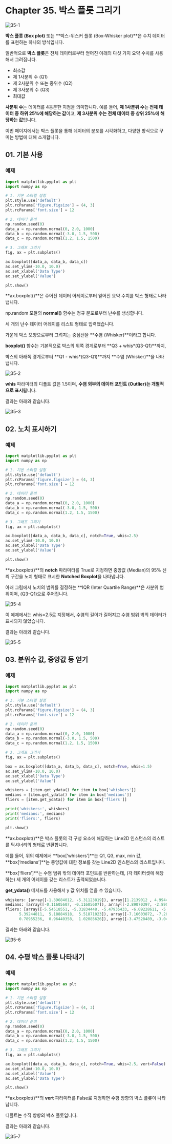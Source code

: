 # Chapter 35.  박스 플롯 그리기

![35-1](image/35/35-1.png)

**박스 플롯 (Box plot)** 또는 **박스-위스커 플롯 (Box-Whisker plot)**은 수치 데이터를 표현하는 하나의 방식입니다.

일반적으로 **박스 플롯**은 전체 데이터로부터 얻어진 아래의 다섯 가지 요약 수치를 사용해서 그려집니다.

- 최소값
- 제 1사분위 수 (Q1)
- 제 2사분위 수 또는 중위수 (Q2)
- 제 3사분위 수 (Q3)
- 최대값

**사분위 수**는 데이터를 4등분한 지점을 의미합니다. 예를 들어, **제 1사분위 수는 전체 데이터 중 하위 25%에 해당하는 값**이고, **제 3사분위 수는 전체 데이터 중 상위 25%에 해당하는 값**입니다.

이번 페이지에서는 박스 플롯을 통해 데이터의 분포를 시각화하고, 다양한 방식으로 꾸미는 방법에 대해 소개합니다.



## 01. 기본 사용

### 예제

```python
import matplotlib.pyplot as plt
import numpy as np

# 1. 기본 스타일 설정
plt.style.use('default')
plt.rcParams['figure.figsize'] = (4, 3)
plt.rcParams['font.size'] = 12

# 2. 데이터 준비
np.random.seed(0)
data_a = np.random.normal(0, 2.0, 1000)
data_b = np.random.normal(-3.0, 1.5, 500)
data_c = np.random.normal(1.2, 1.5, 1500)

# 3. 그래프 그리기
fig, ax = plt.subplots()

ax.boxplot([data_a, data_b, data_c])
ax.set_ylim(-10.0, 10.0)
ax.set_xlabel('Data Type')
ax.set_ylabel('Value')

plt.show()
```

**ax.boxplot()**은 주어진 데이터 어레이로부터 얻어진 요약 수치를 박스 형태로 나타냅니다.

np.random 모듈의 **normal()** 함수는 정규 분포로부터 난수를 생성합니다.

세 개의 난수 데이터 어레이를 리스트 형태로 입력했습니다.

가운데 박스 모양으로부터 그려지는 중심선을 **수염 (Whisker)**이라고 합니다.

**boxplot()** 함수는 기본적으로 박스의 위쪽 경계로부터 **Q3 + whis\*(Q3-Q1)**까지,

박스의 아래쪽 경계로부터 **Q1 - whis\*(Q3-Q1)**까지 **수염 (Whisker)**을 나타냅니다.

![35-2](image/35/35-2.png)

**whis** 파라미터의 디폴트 값은 1.5이며, **수염 외부의 데이터 포인트 (Outlier)는 개별적으로 표시**됩니다.

결과는 아래와 같습니다.

![35-3](image/35/35-3.png)



## 02. 노치 표시하기



### 예제

```python
import matplotlib.pyplot as plt
import numpy as np

# 1. 기본 스타일 설정
plt.style.use('default')
plt.rcParams['figure.figsize'] = (4, 3)
plt.rcParams['font.size'] = 12

# 2. 데이터 준비
np.random.seed(0)
data_a = np.random.normal(0, 2.0, 1000)
data_b = np.random.normal(-3.0, 1.5, 500)
data_c = np.random.normal(1.2, 1.5, 1500)

# 3. 그래프 그리기
fig, ax = plt.subplots()

ax.boxplot([data_a, data_b, data_c], notch=True, whis=2.5)
ax.set_ylim(-10.0, 10.0)
ax.set_xlabel('Data Type')
ax.set_ylabel('Value')

plt.show()
```

**ax.boxplot()**의 **notch** 파라미터를 True로 지정하면 중앙값 (Median)의 95% 신뢰 구간을 노치 형태로 표시한 **Notched Boxplot**을 나타냅니다.

아래 그림에서 노치의 범위를 결정하는 **IQR (Inter Quartile Range)**은 사분위 범위이며, (Q3-Q1)으로 주어집니다.

![35-4](image/35/35-4.png)

이 예제에서는 whis=2.5로 지정해서, 수염의 길이가 길어지고 수염 범위 밖의 데이터가 표시되지 않았습니다.

결과는 아래와 같습니다.

![35-5](image/35/35-5.png)



## 03. 분위수 값, 중앙값 등 얻기



### 예제

```python
import matplotlib.pyplot as plt
import numpy as np

# 1. 기본 스타일 설정
plt.style.use('default')
plt.rcParams['figure.figsize'] = (4, 3)
plt.rcParams['font.size'] = 12

# 2. 데이터 준비
np.random.seed(0)
data_a = np.random.normal(0, 2.0, 1000)
data_b = np.random.normal(-3.0, 1.5, 500)
data_c = np.random.normal(1.2, 1.5, 1500)

# 3. 그래프 그리기
fig, ax = plt.subplots()

box = ax.boxplot([data_a, data_b, data_c], notch=True, whis=1.5)
ax.set_ylim(-10.0, 10.0)
ax.set_xlabel('Data Type')
ax.set_ylabel('Value')

whiskers = [item.get_ydata() for item in box['whiskers']]
medians = [item.get_ydata() for item in box['medians']]
fliers = [item.get_ydata() for item in box['fliers']]

print('whiskers:', whiskers)
print('medians:', medians)
print('fliers:', fliers)

plt.show()
```

**ax.boxplot()**은 박스 플롯의 각 구성 요소에 해당하는 Line2D 인스턴스의 리스트를 딕셔너리의 형태로 반환합니다.

예를 들어, 위의 예제에서 **box[‘whiskers’]**는 Q1, Q3, max, min 값, **box[‘medians’]**는 중앙값에 대한 정보를 갖는 Line2D 인스턴스의 리스트입니다.

**box[‘fliers’]**는 수염 범위 밖의 데이터 포인트를 반환하는데, (각 데이터셋에 해당하는) 세 개의 어레이를 갖는 리스트가 출력되었습니다.

**get_ydata()** 메서드를 사용해서 y 값 위치를 얻을 수 있습니다.

```python
whiskers: [array([-1.39684012, -5.31123819]), array([1.2139012 , 4.99440078]), array([-3.90406317, -6.23710285]), array([-2.02661826,  0.67684458]), array([ 0.11032143, -2.87951905]), array([2.1221751 , 5.13086077])]
medians: [array([-0.11605607, -0.11605607]), array([-2.89070397, -2.89070397]), array([1.14767116, 1.14767116])]
fliers: [array([-5.54518551, -5.31834448, -5.47935433, -6.09228611, -5.66910901,
      5.39244811,  5.18884918,  5.51871023]), array([-7.16603872, -7.2033042 , -6.80183169, -7.49191929,  1.75646216,
      0.78955236,  0.96440358,  1.02085626]), array([-3.47528489, -3.0480178 ,  5.59364436])]
```

결과는 아래와 같습니다.

![35-6](image/35/35-6.png)



## 04. 수평 박스 플롯 나타내기



### 예제

```python
import matplotlib.pyplot as plt
import numpy as np

# 1. 기본 스타일 설정
plt.style.use('default')
plt.rcParams['figure.figsize'] = (4, 3)
plt.rcParams['font.size'] = 12

# 2. 데이터 준비
np.random.seed(0)
data_a = np.random.normal(0, 2.0, 1000)
data_b = np.random.normal(-3.0, 1.5, 500)
data_c = np.random.normal(1.2, 1.5, 1500)

# 3. 그래프 그리기
fig, ax = plt.subplots()

ax.boxplot([data_a, data_b, data_c], notch=True, whis=2.5, vert=False)
ax.set_xlim(-10.0, 10.0)
ax.set_xlabel('Value')
ax.set_ylabel('Data Type')

plt.show()
```

**ax.boxplot()**의 **vert** 파라미터를 False로 지정하면 수평 방향의 박스 플롯이 나타납니다.

디폴트는 수직 방향의 박스 플롯입니다.

결과는 아래와 같습니다.

![35-7](image/35/35-7.png)